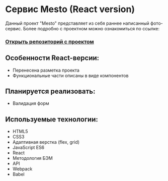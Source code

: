 # Сервис Mesto (React version)

Данный проект "Mesto" представляет из себя раннее написанный фото-сервис. 
Более подробно с проектном можно ознакомиться по ссылке: 
### [Открыть репозиторий с проектом](https://github.com/pancfly/mesto)

## Особенности React-версии:
* Перенесена разметка проекта
* Функциональные части описаны в виде компонентов

## Планируется реализовать:
* Валидация форм

## Используемые технологии:
* HTML5
* CSS3
* Адаптивная верстка (flex, grid)
* JavaScript ES6
* React
* Методология БЭМ
* API
* Webpack
* Babel